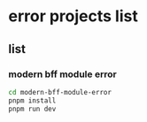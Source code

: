 # error projects list

## list

### modern bff module error

```sh
cd modern-bff-module-error
pnpm install
pnpm run dev
```
